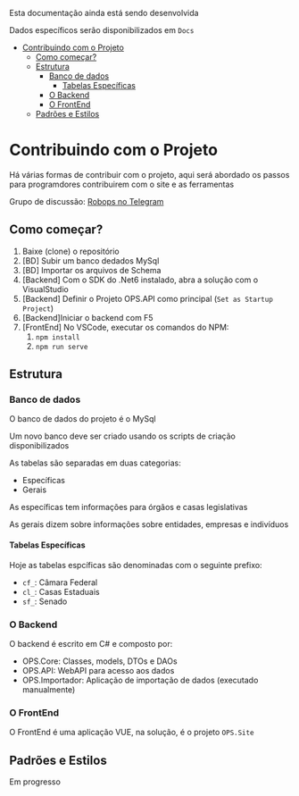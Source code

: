 Esta documentação ainda está sendo desenvolvida

Dados específicos serão disponibilizados em `Docs`

- [Contribuindo com o Projeto](#contribuindo-com-o-projeto)
  - [Como começar?](#como-começar)
  - [Estrutura](#estrutura)
    - [Banco de dados](#banco-de-dados)
      - [Tabelas Específicas](#tabelas-específicas)
    - [O Backend](#o-backend)
    - [O FrontEnd](#o-frontend)
  - [Padrões e Estilos](#padrões-e-estilos)

# Contribuindo com o Projeto

Há várias formas de contribuir com o projeto, aqui será abordado os passos para programdores contribuirem com o site e as ferramentas

Grupo de discussão: [Robops no Telegram](https://t.me/joinchat/ByZCHlJ3VPEc8guzFbaybQ)

## Como começar?

1. Baixe (clone) o repositório
2. [BD] Subir um banco dedados MySql
3. [BD] Importar os arquivos de Schema
4. [Backend] Com o SDK do .Net6 instalado, abra a solução com o VisualStudio
5. [Backend] Definir o Projeto OPS.API como principal (`Set as Startup Project`)
6. [Backend]Iniciar o backend com F5
7. [FrontEnd] No VSCode, executar os comandos do NPM:
   1. `npm install`
   2. `npm run serve`

## Estrutura

### Banco de dados

O banco de dados do projeto é o MySql

Um novo banco deve ser criado usando os scripts de criação disponibilizados

As tabelas são separadas em duas categorias:
* Específicas
* Gerais

As específicas tem informações para órgãos e casas legislativas

As gerais dizem sobre informações sobre entidades, empresas e indivíduos

#### Tabelas Específicas

Hoje as tabelas espcíficas são denominadas com o seguinte prefixo:

* `cf_`: Câmara Federal
* `cl_`: Casas Estaduais
* `sf_`: Senado

### O Backend

O backend é escrito em C# e composto por:

* OPS.Core: Classes, models, DTOs e DAOs
* OPS.API: WebAPI para acesso aos dados
* OPS.Importador: Aplicação de importação de dados (executado manualmente)

### O FrontEnd

O FrontEnd é uma aplicação VUE, na solução, é o projeto `OPS.Site`

## Padrões e Estilos

Em progresso


